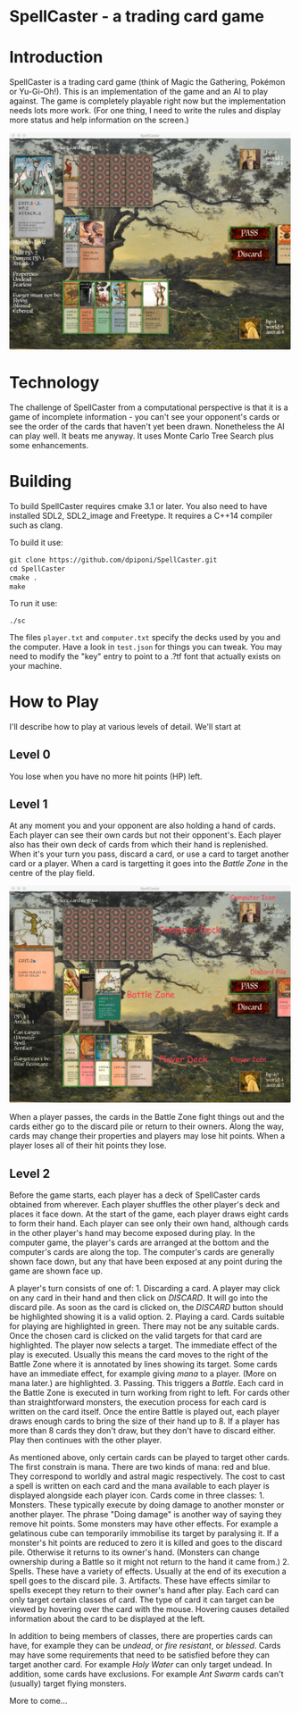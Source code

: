 SpellCaster - a trading card game
=================================

Introduction
============
SpellCaster is a trading card game (think of Magic the Gathering, Pokémon or Yu-Gi-Oh!).
This is an implementation of the game and an AI to play against.
The game is completely playable right now but the implementation needs lots more work.
(For one thing, I need to write the rules and display more status and help information on the screen.)

![SpellCaster screenshot](assets/screenshot.jpg?raw=true "SpellCaster Screenshot")

Technology
==========
The challenge of SpellCaster from a computational perspective is that it is a game of incomplete information - you can't see your opponent's cards or see the order of the cards that haven't yet been drawn. Nonetheless the AI can play well. It beats me anyway. It uses Monte Carlo Tree Search plus some enhancements.

Building
========
To build SpellCaster requires cmake 3.1 or later.
You also need to have installed SDL2, SDL2_image and Freetype.
It requires a C++14 compiler such as clang.

To build it use:

    git clone https://github.com/dpiponi/SpellCaster.git
    cd SpellCaster
    cmake .
    make

To run it use:

    ./sc

The files `player.txt` and `computer.txt` specify the decks used by you and the computer.
Have a look in `test.json` for things you can tweak.
You may need to modify the "key" entry to point to a .?tf font that actually exists on your machine.

How to Play
===========
I'll describe how to play at various levels of detail.
We'll start at

Level 0
-------
You lose when you have no more hit points (HP) left.

Level 1
-------
At any moment you and your opponent are also holding a hand of cards. Each player can see their own cards but not their opponent's.
Each player also has their own deck of cards from which their hand is replenished.
When it's your turn you pass, discard a card, or use a card to target another card or a player.
When a card is targetting it goes into the _Battle Zone_ in the centre of the play field.

![Annotated SpellCaster screenshot](assets/manual.jpg?raw=true "Annotated SpellCaster Screenshot")

When a player passes, the cards in the Battle Zone fight things out and the cards either go to the discard pile or return to their owners.
Along the way, cards may change their properties and players may lose hit points.
When a player loses all of their hit points they lose.

Level 2
-------
Before the game starts, each player has a deck of SpellCaster cards obtained from wherever.
Each player shuffles the other player's deck and places it face down.
At the start of the game, each player draws eight cards to form their hand.
Each player can see only their own hand, although cards in the other player's hand may become exposed during play.
In the computer game, the player's cards are arranged at the bottom and the computer's cards are along the top.
The computer's cards are generally shown face down, but any that have been exposed at any point during the game are shown face up.

A player's turn consists of one of:
    1. Discarding a card. A player may click on any card in their hand and then click on *DISCARD*. It will go into the discard pile.
       As soon as the card is clicked on, the *DISCARD* button should be highlighted showing it is a valid option.
    2. Playing a card. Cards suitable for playing are highlighted in green. There may not be any suitable cards.
       Once the chosen card is clicked on the valid targets for that card are highlighted. The player now selects a target.
       The immediate effect of the play is executed.
       Usually this means the card moves to the right of the Battle Zone where it is annotated by lines showing its target.
       Some cards have an immediate effect, for example giving _mana_ to a player. (More on mana later.)
       are highlighted.
    3. Passing. This triggers a _Battle_. Each card in the Battle Zone is executed in turn working from right to left.
       For cards other than straightforward monsters, the execution process for each card is written on the card itself.
       Once the entire Battle is played out, each player draws enough cards to bring the size of their hand up to 8.
       If a player has more than 8 cards they don't draw, but they don't have to discard either.
Play then continues with the other player.

As mentioned above, only certain cards can be played to target other cards.
The first constrain is mana.
There are two kinds of mana: red and blue.
They correspond to worldly and astral magic respectively.
The cost to cast a spell is written on each card and the mana available to each player is displayed alongside each player icon.
Cards come in three classes:
    1. Monsters. These typically execute by doing damage to another monster or another player.
       The phrase "Doing damage" is another way of saying they remove hit points.
       Some monsters may have other effects. For example a gelatinous cube can temporarily immobilise its target by paralysing it.
       If a monster's hit points are reduced to zero it is killed and goes to the discard pile.
       Otherwise it returns to its owner's hand.
       (Monsters can change ownership during a Battle so it might not return to the hand it came from.)
    2. Spells. These have a variety of effects. Usually at the end of its execution a spell goes to the discard pile.
    3. Artifacts. These have effects similar to spells execept they return to their owner's hand after play.
Each card can only target certain classes of card. The type of card it can target can be viewed by hovering over the card with the mouse.
Hovering causes detailed information about the card to be displayed at the left.

In addition to being members of classes, there are properties cards can have, for example they can be _undead_, or _fire resistant_, or _blessed_.
Cards may have some requirements that need to be satisfied before they can target another card.
For example _Holy Water_ can only target undead.
In addition, some cards have exclusions.
For example _Ant Swarm_ cards can't (usually) target flying monsters.

More to come...
